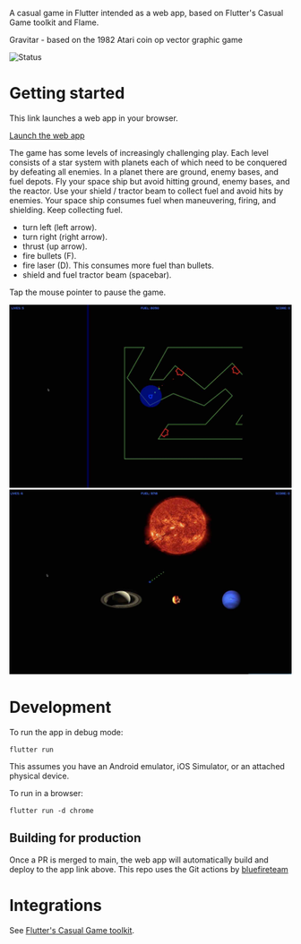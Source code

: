 A casual game in Flutter intended as a web app, based on Flutter's Casual Game toolkit and Flame.

Gravitar - based on the 1982 Atari coin op vector graphic game

![Status](https://github.com/cybaker/Gravitar/actions/workflows/publish.yaml/badge.svg)

# Getting started

This link launches a web app in your browser.

[Launch the web app](https://cybaker.github.io/Gravitar/)

The game has some levels of increasingly challenging play.
Each level consists of a star system with planets each of which need to be conquered by defeating all enemies.
In a planet there are ground, enemy bases, and fuel depots.
Fly your space ship but avoid hitting ground, enemy bases, and the reactor.
Use your shield / tractor beam to collect fuel and avoid hits by enemies.
Your space ship consumes fuel when maneuvering, firing, and shielding. Keep collecting fuel.

- turn left (left arrow).
- turn right (right arrow).
- thrust (up arrow).
- fire bullets (F).
- fire laser (D). This consumes more fuel than bullets.
- shield and fuel tractor beam (spacebar).

Tap the mouse pointer to pause the game.

![Screenshot](https://github.com/cybaker/Gravitar/blob/main/assets/docs/dueling.jpg)
![Screenshot](https://github.com/cybaker/Gravitar/blob/main/assets/docs/starsystem.jpg)

# Development

To run the app in debug mode:

    flutter run

This assumes you have an Android emulator, iOS Simulator, or an attached physical device.

To run in a browser:

    flutter run -d chrome

## Building for production

Once a PR is merged to main, the web app will automatically build and deploy to the app link above.
This repo uses the Git actions by [bluefireteam](https://github.com/bluefireteam/flutter-gh-pages)

# Integrations

See [Flutter's Casual Game toolkit](https://docs.flutter.dev/resources/games-toolkit). 